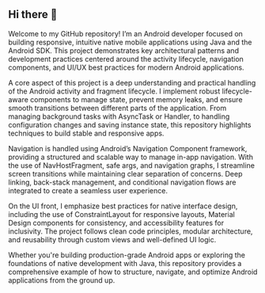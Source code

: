 ## Hi there 👋

Welcome to my GitHub repository! I’m an Android developer focused on building responsive, intuitive native mobile applications using Java and the Android SDK. This project demonstrates key architectural patterns and development practices centered around the activity lifecycle, navigation components, and UI/UX best practices for modern Android applications.

A core aspect of this project is a deep understanding and practical handling of the Android activity and fragment lifecycle. I implement robust lifecycle-aware components to manage state, prevent memory leaks, and ensure smooth transitions between different parts of the application. From managing background tasks with AsyncTask or Handler, to handling configuration changes and saving instance state, this repository highlights techniques to build stable and responsive apps.

Navigation is handled using Android’s Navigation Component framework, providing a structured and scalable way to manage in-app navigation. With the use of NavHostFragment, safe args, and navigation graphs, I streamline screen transitions while maintaining clear separation of concerns. Deep linking, back-stack management, and conditional navigation flows are integrated to create a seamless user experience.

On the UI front, I emphasize best practices for native interface design, including the use of ConstraintLayout for responsive layouts, Material Design components for consistency, and accessibility features for inclusivity. The project follows clean code principles, modular architecture, and reusability through custom views and well-defined UI logic.

Whether you're building production-grade Android apps or exploring the foundations of native development with Java, this repository provides a comprehensive example of how to structure, navigate, and optimize Android applications from the ground up.
